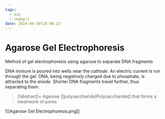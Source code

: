 ```yaml
---
tags:
  - bio
  - cegep/1
date: 2024-09-30T18:40:13
---
```


# Agarose Gel Electrophoresis

Method of gel electrophoresis using agarose to separate DNA fragments

DNA mixture is poured into wells near the *cathode*. An electric current is run through the gel. DNA, being *negatively* charged due to phosphate, is attracted to the *anode*. Shorter DNA fragments travel further, thus separating them.

> [!abstract]+ Agarose
> [[polysaccharide|Polysaccharide]] that forms a meshwork of pores

![[Agarose Gel Electrophoresis.png]]